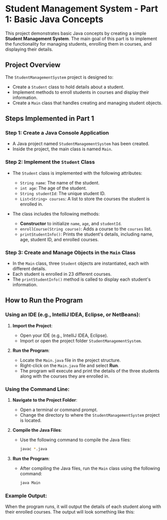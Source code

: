 # Student Management System - Part 1: Basic Java Concepts

This project demonstrates basic Java concepts by creating a simple **Student Management System**. The main goal of this part is to implement the functionality for managing students, enrolling them in courses, and displaying their details.

## Project Overview

The `StudentManagementSystem` project is designed to:
- Create a `Student` class to hold details about a student.
- Implement methods to enroll students in courses and display their information.
- Create a `Main` class that handles creating and managing student objects.

## Steps Implemented in Part 1

### Step 1: Create a Java Console Application
- A Java project named `StudentManagementSystem` has been created.
- Inside the project, the main class is named `Main`.

### Step 2: Implement the `Student` Class
- The `Student` class is implemented with the following attributes:
  - `String name`: The name of the student.
  - `int age`: The age of the student.
  - `String studentId`: The unique student ID.
  - `List<String> courses`: A list to store the courses the student is enrolled in.
  
- The class includes the following methods:
  - **Constructor** to initialize `name`, `age`, and `studentId`.
  - `enrollCourse(String course)`: Adds a course to the `courses` list.
  - `printStudentInfo()`: Prints the student's details, including name, age, student ID, and enrolled courses.

### Step 3: Create and Manage Objects in the `Main` Class
- In the `Main` class, three `Student` objects are instantiated, each with different details.
- Each student is enrolled in 23 different courses.
- The `printStudentInfo()` method is called to display each student's information.

## How to Run the Program

### Using an IDE (e.g., IntelliJ IDEA, Eclipse, or NetBeans):
1. **Import the Project**:
   - Open your IDE (e.g., IntelliJ IDEA, Eclipse).
   - Import or open the project folder `StudentManagementSystem`.

2. **Run the Program**:
   - Locate the `Main.java` file in the project structure.
   - Right-click on the `Main.java` file and select **Run**.
   - The program will execute and print the details of the three students along with the courses they are enrolled in.

### Using the Command Line:

1. **Navigate to the Project Folder**:
   - Open a terminal or command prompt.
   - Change the directory to where the `StudentManagementSystem` project is located.

2. **Compile the Java Files**:
   - Use the following command to compile the Java files:
     ```bash
     javac *.java
     ```

3. **Run the Program**:
   - After compiling the Java files, run the `Main` class using the following command:
     ```bash
     java Main
     ```

### Example Output:

When the program runs, it will output the details of each student along with their enrolled courses. The output will look something like this:

